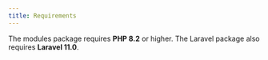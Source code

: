 ```yaml
---
title: Requirements
---
```


The modules package requires **PHP 8.2** or higher. The Laravel package also requires **Laravel 11.0**.
